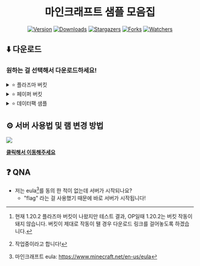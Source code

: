 <div align="center">
  
# 마인크래프트 샘플 모음집

[![Version](https://img.shields.io/badge/Version-~1.20.2-6047ff?&logo=Webpack&logoColor=ffffff&style=for-the-badge&style=flat-square)](https://github.com/grape82/minecraft-sample)
[![Downloads](https://img.shields.io/github/downloads/grape82/minecraft-sample/total?label=Downloads&style=for-the-badge&style=flat-square)](https://github.com/grape82/minecraft-sample/releases)
[![Stargazers](https://img.shields.io/github/stars/grape82/minecraft-sample?label=stars&style=for-the-badge&style=flat-square&color=yellow)](https://github.com/grape82/minecraft-sample/stargazers)
[![Forks](https://img.shields.io/github/forks/grape82/minecraft-sample?label=forks&style=for-the-badge&style=flat-square&color=green)](https://github.com/grape82/minecraft-sample/releases/forks)
[![Watchers](https://img.shields.io/github/watchers/grape82/minecraft-sample?label=watchers&style=for-the-badge&style=flat-square&color=green)](https://github.com/grape82/minecraft-sample/watchers)

</div>

[^plazmawarn]: 현재 1.20.2 플라즈마 버킷이 나왔지만 테스트 결과, OP일때 1.20.2는 버킷 작동이 돼지 않습니다. 버킷이 제대로 작동이 됄 경우 다운로드 링크를 걸어놓도록 하겠습니다.
[^eula]: 마인크래프트 eula: https://www.minecraft.net/en-us/eula
[^plazmaworking]: 작업중이라고 합니다!

## ⬇️ 다운로드
### 원하는 걸 선택해서 다운로드하세요!

<details><summary>⭐ 플라즈마 버킷</summary>
  
| Version (버전)                                                | 자바 버전 (Java Version) | 다운로드 (Download) | 
| :---:                                                        | :---:            | :---: |
| 1.20.2 | 17 이상 |불안정으로 없음[^plazmawarn]|
| 1.20.1 | 17 이상 |[다운로드](https://github.com/grape82/minecraft-server-bukkit/releases/download/1.20.1-Plazma-Server/1.20.1-Plazma-Server.zip) |
| 1.19.4 | 17 이상 |[다운로드](https://github.com/grape82/minecraft-server-bukkit/releases/download/1.19.4-Plazma-Server/1.19.4-Plazma-Server.zip) |
| 1.19.2 | 17 이상 | 개발중[^plazmaworking] |

[**플라즈마 사이트**](https://github.com/PlazmaMC/Plazma)

</details>

<details><summary>⭐ 페이퍼 버킷</summary>
  
| Version (버전)                                                | 자바 버전 (Java Version)| 코어 버전 (Core Version) | 다운로드 (Download) | 
| :---:                                                        | :---:            | :---: |:---: |
| 1.20.2 | 17 이상 | #241 |[다운로드](https://github.com/grape82/minecraft-server-bukkit/releases/download/1.20.2-Paper-Server/1.20.2-Paper-Server.zip) |
| 1.20.1 | 17 이상 | #196 |[다운로드](https://github.com/grape82/minecraft-server-bukkit/releases/download/1.20.1-Paper-Server/1.20.1-Paper-Server.zip) |
| 1.20 | 17 이상 | #17 |[다운로드](https://github.com/grape82/minecraft-server-bukkit/releases/download/1.20-Paper-Server/1.20-Paper-Server.zip) |

[**페이퍼 사이트**](https://papermc.io/downloads/paper)

</details>

<details><summary>⭐ 데이터팩 샘플</summary>

| Version (버전)  | 다운로드 (Download) | 
| :---: | :---: |
| 1.20.2 |[다운로드](https://github.com/grape82/minecraft-server-bukkit/releases/download/1.20.2-Datapack-Sample/1.20.2-Datapack-Sample.zip) |
  
</details>

## ⚙️ 서버 사용법 및 램 변경 방법
[![](https://img.youtube.com/vi/pAUijpAcs74/0.jpg)](https://youtu.be/pAUijpAcs74)


[**클릭해서 이동해주세요**](https://github.com/grape82/minecraft-sample/blob/main/howtouse.md)


## ❓ QNA
- 저는 eula[^eula]를 동의 한 적이 없는데 서버가 시작되나요?
  - "flag" 라는 걸 사용했기 때문에 바로 서버가 시작됩니다!
